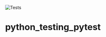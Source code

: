 ![Tests](https://github.com/trowraic/python_testing_pytest/actions/workflows/tests.yml/badge.svg)

# python_testing_pytest
